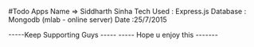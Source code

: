 #Todo Apps
Name => Siddharth Sinha
Tech Used : Express.js
Database : Mongodb
(mlab - online server)
Date :25/7/2015

-----Keep Supporting Guys -----
----- Hope u enjoy this  -------